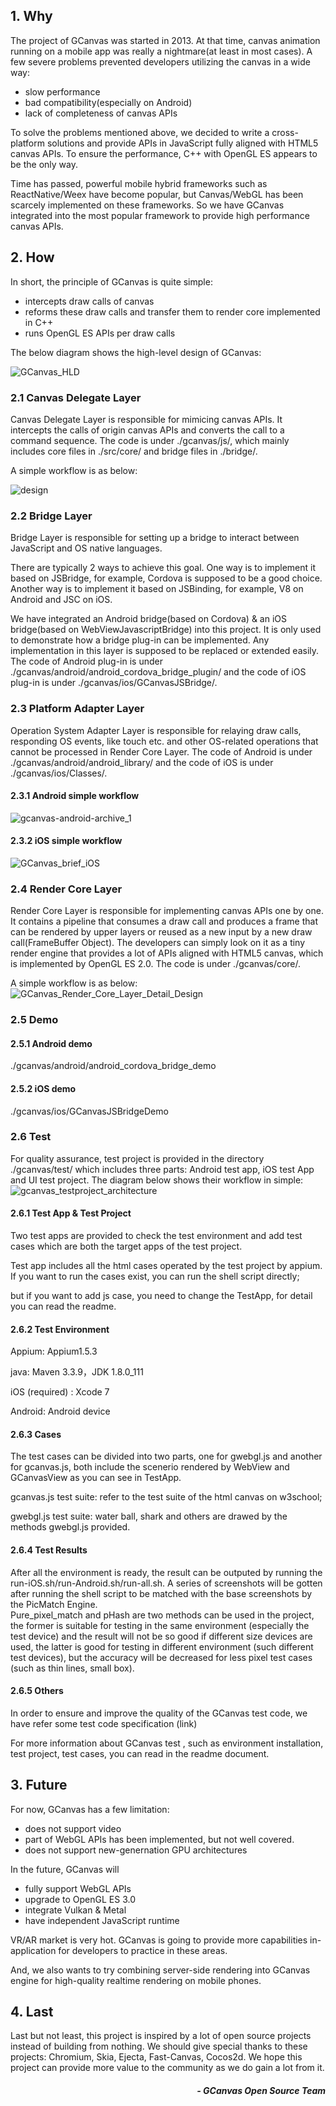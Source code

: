 ## 1. Why

The project of GCanvas was started in 2013. At that time, canvas animation running on a mobile app was really a nightmare(at least in most cases). A few severe problems prevented developers utilizing the canvas in a wide way:
- slow performance
- bad compatibility(especially on Android)
- lack of completeness of canvas APIs

To solve the problems mentioned above, we decided to write a cross-platform solutions and provide APIs in JavaScript fully aligned with HTML5 canvas APIs. To ensure the performance, C++ with OpenGL ES appears to be the only way.

Time has passed, powerful mobile hybrid frameworks such as ReactNative/Weex have become popular, but Canvas/WebGL has been scarcely implemented on these frameworks. So we have GCanvas integrated into the most popular framework to provide high performance canvas APIs.

## 2. How

In short, the principle of GCanvas is quite simple:
- intercepts draw calls of canvas
- reforms these draw calls and transfer them to render core implemented in C++
- runs OpenGL ES APIs per draw calls

The below diagram shows the high-level design of GCanvas:

![GCanvas_HLD](http://git.cn-hangzhou.oss-cdn.aliyun-inc.com/uploads/gcanvas/gcanvas/4c1e9581af4a374331cd3afb4c7db84d/GCanvas_HLD.png)

### 2.1 Canvas Delegate Layer

Canvas Delegate Layer is responsible for mimicing canvas APIs. It intercepts the calls of origin canvas APIs and converts the call to a command sequence.
The code is under ./gcanvas/js/, which mainly includes core files in ./src/core/ and bridge files in ./bridge/.

A simple workflow is as below:

![design](http://git.cn-hangzhou.oss-cdn.aliyun-inc.com/uploads/gcanvas/gcanvas/039090e325495e896b5f69dd3a3828fa/JS_Layer_Design.png)

### 2.2 Bridge Layer

Bridge Layer is responsible for setting up a bridge to interact between JavaScript and OS native languages.

There are typically 2 ways to achieve this goal. One way is to implement it based on JSBridge, for example, Cordova is supposed to be a good choice. Another way is to implement it based on JSBinding, for example, V8 on Android and JSC on iOS.

We have integrated an Android bridge(based on Cordova) & an iOS bridge(based on WebViewJavascriptBridge) into this project. It is only used to demonstrate how a bridge plug-in can be implemented. Any implementation in this layer is supposed to  be replaced or extended easily. The code of Android plug-in is under ./gcanvas/android/android_cordova_bridge_plugin/ and the code of iOS plug-in is under ./gcanvas/ios/GCanvasJSBridge/.

### 2.3 Platform Adapter Layer

Operation System Adapter Layer is responsible for relaying draw calls, responding OS events, like touch etc. and other OS-related operations that cannot be processed in Render Core Layer. The code of Android is under ./gcanvas/android/android_library/ and the code of iOS is under ./gcanvas/ios/Classes/.

#### 2.3.1 Android simple workflow
![gcanvas-android-archive_1](http://git.cn-hangzhou.oss-cdn.aliyun-inc.com/uploads/gcanvas/gcanvas/42fa4dbe148a09baaef24b8ca132d3d2/gcanvas-android-adapter_layer_brief.png)

#### 2.3.2 iOS simple workflow
![GCanvas_brief_iOS](http://git.cn-hangzhou.oss-cdn.aliyun-inc.com/uploads/gcanvas/gcanvas/c20f34aafadc65bfa6c7af91f817c02c/GCanvas_brief_iOS.png)

### 2.4 Render Core Layer

Render Core Layer is responsible for implementing canvas APIs one by one. It contains a pipeline that consumes a draw call and produces a frame that can be rendered by upper layers or reused as a new input by a new draw call(FrameBuffer Object). The developers can simply look on it as a tiny render engine that provides a lot of APIs aligned with HTML5 canvas, which is implemented by OpenGL ES 2.0. The code is under ./gcanvas/core/.

A simple workflow is as below:
![GCanvas_Render_Core_Layer_Detail_Design](http://git.cn-hangzhou.oss.aliyun-inc.com/uploads/gcanvas/gcanvas/97d10777075cbe0f9134beeea94a54e3/GCanvas_Render_Core_Layer_Detail_Design.png)


### 2.5 Demo

#### 2.5.1 Android demo

./gcanvas/android/android_cordova_bridge_demo

#### 2.5.2 iOS demo

./gcanvas/ios/GCanvasJSBridgeDemo

### 2.6 Test

For quality assurance, test project is provided in the directory ./gcanvas/test/ which includes three parts: Android test app, iOS test App and UI test project.
The diagram below shows their workflow in simple:
![gcanvas_testproject_architecture](http://git.cn-hangzhou.oss-cdn.aliyun-inc.com/uploads/gcanvas/gcanvas/7efe726528156d99a11c84496657577a/gcanvas_testproject_architecture.png)

#### 2.6.1 Test App & Test Project

Two test apps are provided to check the test environment and add test cases which are both the target apps of the test project.

Test app includes all the html cases operated by the test project by appium. If you want to run the cases exist, you can run the shell script directly;

but if you want to add js case, you need to change the TestApp, for detail you can read the readme.


#### 2.6.2 Test Environment

Appium: Appium1.5.3

java: Maven 3.3.9，JDK 1.8.0_111

iOS (required) : Xcode 7

Android: Android device


#### 2.6.3 Cases

The test cases can be divided into two parts, one for gwebgl.js and another for gcanvas.js, both include the scenerio rendered by WebView and GCanvasView as you can see in TestApp.

gcanvas.js test suite: refer to the test suite of the html canvas on w3school;

gwebgl.js test suite: water ball, shark and others are drawed by the methods gwebgl.js provided.


#### 2.6.4 Test Results

After all the environment is ready, the result can be outputed by running the run-iOS.sh/run-Android.sh/run-all.sh. A series of screenshots will be gotten after running the shell script to be matched with the base screenshots by the PicMatch Engine.  
Pure_pixel_match and pHash are two methods can be used in the project, the former is suitable for testing in the same environment (especially the test device) and the result will not be so good if different size devices are used,
the latter is good for testing in different environment (such different test devices), but the accuracy will be decreased for less pixel test cases (such as thin lines, small box).


#### 2.6.5 Others

In order to ensure and improve the quality of the GCanvas test code, we have refer some test code specification (link)

For more information about GCanvas test , such as environment installation, test project, test cases, you can read in the readme document.

## 3. Future

For now, GCanvas has a few limitation:
- does not support video
- part of WebGL APIs has been implemented, but not well covered.
- does not support new-genernation GPU architectures

In the future, GCanvas will
- fully support WebGL APIs
- upgrade to OpenGL ES 3.0
- integrate Vulkan & Metal
- have independent JavaScript runtime

VR/AR market is very hot. GCanvas is going to provide more capabilities in-application for developers to practice in these areas.

And, we also wants to try combining server-side rendering into GCanvas engine for high-quality realtime rendering on mobile phones.

## 4. Last

Last but not least, this project is inspired by a lot of open source projects instead of building from nothing. We should give special thanks to these projects: Chromium, Skia, Ejecta, Fast-Canvas, Cocos2d.
We hope this project can provide more value to the community as we do gain a lot from it.

<h5 align = "right">- GCanvas Open Source Team</h5>
